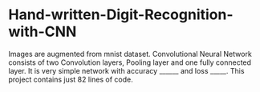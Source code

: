 # Hand-written-Digit-Recognition-with-CNN

  Images are augmented from mnist dataset.
Convolutional Neural Network consists of two Convolution layers, Pooling layer and one fully connected layer.
It is very simple network with accuracy ______ and loss _____.
This project contains just 82 lines of code.
